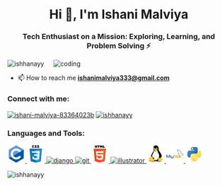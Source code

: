 <h1 align="center">Hi 👋, I'm Ishani Malviya</h1>
<h3 align="center">Tech Enthusiast on a Mission: Exploring, Learning, and Problem Solving ⚡</h3>

<img align = "right" alt = "coding" width = "400" src = "[https://media.tenor.com/S59bPkT0pqcAAAAC/programming.gif](https://encrypted-tbn0.gstatic.com/images?q=tbn:ANd9GcQyHTs7OjlL7Gzq1TAXQyeQmU1BoKl6aQqj8zR13RGn01PBgLvzp-sFMVeHu6tdRtWWTJ8&usqp=CAU)">

<p align="left"> <img src="https://komarev.com/ghpvc/?username=ishhanayy&label=Profile%20views&color=0e75b6&style=flat" alt="ishhanayy" /> </p>

- 📫 How to reach me **ishanimalviya333@gmail.com**

<h3 align="left">Connect with me:</h3>
<p align="left">
<a href="https://linkedin.com/in/ishani-malviya-83364023b" target="blank"><img align="center" src="https://raw.githubusercontent.com/rahuldkjain/github-profile-readme-generator/master/src/images/icons/Social/linked-in-alt.svg" alt="ishani-malviya-83364023b" height="30" width="40" /></a>
<a href="https://www.leetcode.com/ishhanayy" target="blank"><img align="center" src="https://raw.githubusercontent.com/rahuldkjain/github-profile-readme-generator/master/src/images/icons/Social/leet-code.svg" alt="ishhanayy" height="30" width="40" /></a>
</p>

<h3 align="left">Languages and Tools:</h3>
<p align="left"> <a href="https://www.cprogramming.com/" target="_blank" rel="noreferrer"> <img src="https://raw.githubusercontent.com/devicons/devicon/master/icons/c/c-original.svg" alt="c" width="40" height="40"/> </a> <a href="https://www.w3schools.com/css/" target="_blank" rel="noreferrer"> <img src="https://raw.githubusercontent.com/devicons/devicon/master/icons/css3/css3-original-wordmark.svg" alt="css3" width="40" height="40"/> </a> <a href="https://www.djangoproject.com/" target="_blank" rel="noreferrer"> <img src="https://cdn.worldvectorlogo.com/logos/django.svg" alt="django" width="40" height="40"/> </a> <a href="https://git-scm.com/" target="_blank" rel="noreferrer"> <img src="https://www.vectorlogo.zone/logos/git-scm/git-scm-icon.svg" alt="git" width="40" height="40"/> </a> <a href="https://www.w3.org/html/" target="_blank" rel="noreferrer"> <img src="https://raw.githubusercontent.com/devicons/devicon/master/icons/html5/html5-original-wordmark.svg" alt="html5" width="40" height="40"/> </a> <a href="https://www.adobe.com/in/products/illustrator.html" target="_blank" rel="noreferrer"> <img src="https://www.vectorlogo.zone/logos/adobe_illustrator/adobe_illustrator-icon.svg" alt="illustrator" width="40" height="40"/> </a> <a href="https://www.linux.org/" target="_blank" rel="noreferrer"> <img src="https://raw.githubusercontent.com/devicons/devicon/master/icons/linux/linux-original.svg" alt="linux" width="40" height="40"/> </a> <a href="https://www.mysql.com/" target="_blank" rel="noreferrer"> <img src="https://raw.githubusercontent.com/devicons/devicon/master/icons/mysql/mysql-original-wordmark.svg" alt="mysql" width="40" height="40"/> </a> <a href="https://www.python.org" target="_blank" rel="noreferrer"> <img src="https://raw.githubusercontent.com/devicons/devicon/master/icons/python/python-original.svg" alt="python" width="40" height="40"/> </a> </p>

<p><img align="center" src="https://github-readme-stats.vercel.app/api/top-langs?username=ishhanayy&show_icons=true&locale=en&layout=compact" alt="ishhanayy" /></p>
